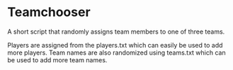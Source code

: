 # Teamchooser
A short script that randomly assigns team members to one of three teams.

Players are assigned from the players.txt which can easily be used to add more players.
Team names are also randomized using teams.txt which can be used to add more team names.
